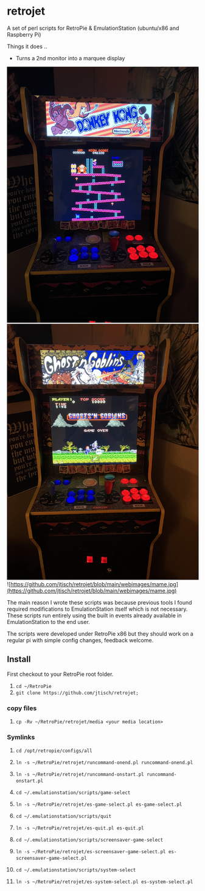 # retrojet

A set of perl scripts for RetroPie & EmulationStation (ubuntu/x86 and Raspberry Pi)

Things it does ..

- Turns a 2nd monitor into a marquee display

![(https://github.com/jtisch/retrojet/webimages/dkong.jpg)](https://github.com/jtisch/retrojet/blob/main/webimages/dkong.jpg)
![[gng](https://github.com/jtisch/retrojet/webimages/gng.jpg)](https://github.com/jtisch/retrojet/blob/main/webimages/gng.jpg)
![https://github.com/jtisch/retrojet/blob/main/webimages/mame.jpg](https://github.com/jtisch/retrojet/blob/main/webimages/mame.jpg)

The main reason I wrote these scripts was because previous tools I found required modifications to EmulationStation itself which is not necessary. These scripts run entirely using the built in events already available in EmulationStation to the end user.

The scripts were developed under RetroPie x86 but they should work on a regular pi with simple config changes, feedback welcome.

## Install

First checkout to your RetroPie root folder.

1. `cd ~/RetroPie`
2. `git clone https://github.com/jtisch/retrojet;`

### copy files

1. `cp -Rv ~/RetroPie/retrojet/media <your media location>`

### Symlinks

1. `cd /opt/retropie/configs/all`
2. `ln -s ~/RetroPie/retrojet/runcommand-onend.pl runcommand-onend.pl`
3. `ln -s ~/RetroPie/retrojet/runcommand-onstart.pl runcommand-onstart.pl`

1. `cd ~/.emulationstation/scripts/game-select`
2. `ln -s ~/RetroPie/retrojet/es-game-select.pl es-game-select.pl`

1. `cd ~/.emulationstation/scripts/quit`
2. `ln -s ~/RetroPie/retrojet/es-quit.pl es-quit.pl`

1. `cd ~/.emulationstation/scripts/screensaver-game-select`
2. `ln -s ~/RetroPie/retrojet/es-screensaver-game-select.pl es-screensaver-game-select.pl`

1. `cd ~/.emulationstation/scripts/system-select`
2. `ln -s ~/RetroPie/retrojet/es-system-select.pl es-system-select.pl`
